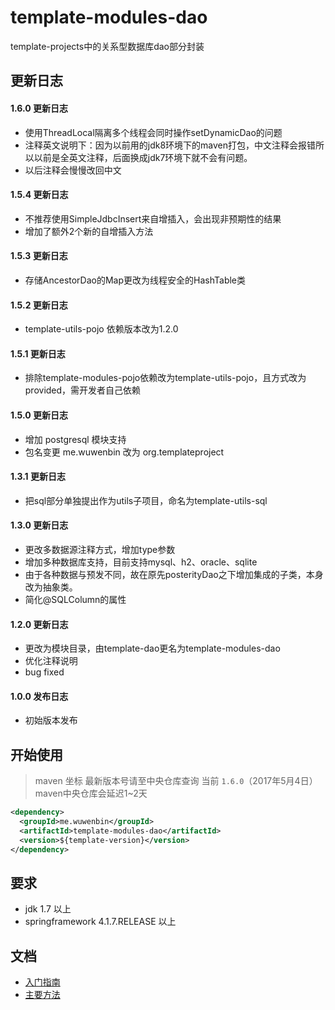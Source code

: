 # template-modules-dao
template-projects中的关系型数据库dao部分封装 
## 更新日志 ## 
#### 1.6.0 更新日志
- 使用ThreadLocal隔离多个线程会同时操作setDynamicDao的问题
- 注释英文说明下：因为以前用的jdk8环境下的maven打包，中文注释会报错所以以前是全英文注释，后面换成jdk7环境下就不会有问题。
- 以后注释会慢慢改回中文

#### 1.5.4 更新日志
- 不推荐使用SimpleJdbcInsert来自增插入，会出现非预期性的结果
- 增加了额外2个新的自增插入方法

#### 1.5.3 更新日志
- 存储AncestorDao的Map更改为线程安全的HashTable类

#### 1.5.2 更新日志
- template-utils-pojo 依赖版本改为1.2.0

#### 1.5.1 更新日志
- 排除template-modules-pojo依赖改为template-utils-pojo，且方式改为provided，需开发者自己依赖

#### 1.5.0 更新日志
- 增加 postgresql 模块支持
- 包名变更 me.wuwenbin 改为 org.templateproject

#### 1.3.1 更新日志
- 把sql部分单独提出作为utils子项目，命名为template-utils-sql

#### 1.3.0 更新日志
- 更改多数据源注释方式，增加type参数
- 增加多种数据库支持，目前支持mysql、h2、oracle、sqlite
- 由于各种数据与预发不同，故在原先posterityDao之下增加集成的子类，本身改为抽象类。
- 简化@SQLColumn的属性

#### 1.2.0 更新日志
- 更改为模块目录，由template-dao更名为template-modules-dao
- 优化注释说明
- bug fixed

#### 1.0.0 发布日志
- 初始版本发布

## 开始使用 ##
> maven 坐标  最新版本号请至中央仓库查询 当前 ```1.6.0```（2017年5月4日）
> maven中央仓库会延迟1~2天
```xml
<dependency>
  <groupId>me.wuwenbin</groupId>
  <artifactId>template-modules-dao</artifactId>
  <version>${template-version}</version>
</dependency>
```
## 要求 
- jdk 1.7 以上
- springframework 4.1.7.RELEASE 以上

## 文档
- [入门指南](https://github.com/miyakowork/template-modules-dao/wiki/入门)
- [主要方法](https://github.com/miyakowork/template-modules-dao/wiki/主要方法API)
